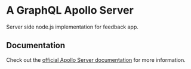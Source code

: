 # A GraphQL Apollo Server

Server side node.js implementation for feedback app.

## Documentation

Check out the [official Apollo Server documentation](https://www.apollographql.com/docs/apollo-server/v2/) for more information.
